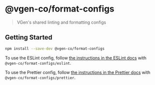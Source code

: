# @vgen-co/format-configs

> VGen's shared linting and formatting configs

## Getting Started

```sh
npm install --save-dev @vgen-co/format-configs
```

To use the ESLint config, follow [the instructions in the ESLint docs](https://eslint.org/docs/developer-guide/shareable-configs#using-a-shareable-config) with `@vgen-co/format-configs/eslint`.

To use the Prettier config, follow [the instructions in the Prettier docs](https://prettier.io/docs/en/configuration.html#sharing-configurations) with `@vgen-co/format-configs/prettier`.

